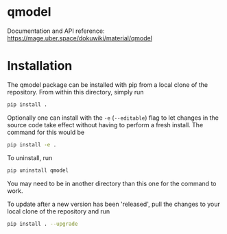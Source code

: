 qmodel
====

Documentation and API reference:
https://mage.uber.space/dokuwiki/material/qmodel


Installation
====

The qmodel package can be installed with pip from a local clone of the
repository. From within this directory, simply run
```sh
pip install .
```
Optionally one can install with the `-e` (`--editable`) flag to let changes in
the source code take effect without having to perform a fresh install. The
command for this would be
```sh
pip install -e .
```

To uninstall, run
```sh
pip uninstall qmodel
```
You may need to be in another directory than this one for the command to work.

To update after a new version has been 'released', pull the changes to your
local clone of the repository and run
```sh
pip install . --upgrade
```
